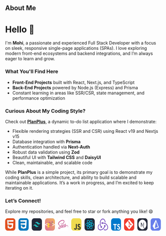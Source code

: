## About Me 

# Hello 👋  

I'm **Mohi**, a passionate and experienced Full Stack Developer with a focus on sleek, responsive single-page applications (SPAs). I love exploring modern front-end ecosystems and backend integrations, and I’m always eager to learn and grow.

### What You'll Find Here  
- **Front-End Projects** built with React, Next.js, and TypeScript
- **Back-End Projects** powered by Node.js (Express) and Prisma
- Constant learning in areas like SSR/CSR, state management, and performance optimization 

### Curious About My Coding Style?  
Check out <a href='https://github.com/mohi-az/PlanPlus'> **PlanPlus**</a>, a dynamic to-do list application where I demonstrate:  
- Flexible rendering strategies (SSR and CSR) using React v19 and Nextjs v15
- Database integration with **Prisma**  
- Authentication handled via **Next-Auth**  
- Robust data validation using **Zod**  
- Beautiful UI with **Tailwind CSS** and **DaisyUI**  
- Clean, maintainable, and scalable code
  
While **PlanPlus** is a simple project, its primary goal is to demonstrate my coding skills, clean architecture, and ability to build scalable and maintainable applications. It’s a work in progress, and I’m excited to keep iterating on it.  

### Let’s Connect!  
Explore my repositories, and feel free to star or fork anything you like! 😄  


<div style="display: flex;flex-direction: row;justify-content:center;gap: 10px;">
  <a href="https://www.w3.org/html/" rel="nofollow"><img src="https://github.com/tandpfun/skill-icons/raw/main/icons/HTML.svg" alt="HTML5" width="40" height="40" style="max-width: 100%;"></a>
  <a href="https://www.w3schools.com/css/" rel="nofollow"><img src="https://github.com/tandpfun/skill-icons/raw/main/icons/CSS.svg" alt="CSS3" width="40" height="40" style="max-width: 100%;"></a>
  <a href="https://tailwindcss.com/" rel="nofollow"><img src="https://github.com/tandpfun/skill-icons/raw/main/icons/TailwindCSS-Dark.svg" alt="Tailwind CSS" width="40" height="40" style="max-width: 100%;"></a>
   <a href="https://styled-components.com/" rel="nofollow"><img src="https://github.com/tandpfun/skill-icons/raw/main/icons/StyledComponents.svg" alt="Styled Components" width="40" height="40" style="max-width: 100%;"></a>
 <a href="https://sass-lang.com" rel="nofollow"><img src="https://raw.githubusercontent.com/devicons/devicon/master/icons/sass/sass-original.svg" alt="Sass" width="40" height="40" style="max-width: 100%;"></a>
  <a href="https://developer.mozilla.org/en-US/docs/Web/JavaScript" rel="nofollow"><img src="https://github.com/tandpfun/skill-icons/raw/main/icons/JavaScript.svg" alt="JavaScript" width="40" height="40" style="max-width: 100%;"></a>
  <a href="https://reactjs.org/" rel="nofollow"><img src="https://github.com/tandpfun/skill-icons/raw/main/icons/React-Dark.svg" alt="React" width="40" height="40" style="max-width: 100%;"></a>
  <a href="https://redux.js.org" rel="nofollow"><img src="https://raw.githubusercontent.com/devicons/devicon/master/icons/redux/redux-original.svg" alt="Redux" width="40" height="40" style="max-width: 100%;"></a>
  <a href="https://www.typescriptlang.org/" rel="nofollow"><img src="https://github.com/tandpfun/skill-icons/raw/main/icons/TypeScript.svg" alt="TypeScript" width="40" height="40" style="max-width: 100%;"></a>
  <a href="https://git-scm.com/" rel="nofollow"><img src="https://github.com/tandpfun/skill-icons/raw/main/icons/Git.svg" alt="Git" width="40" height="40" style="max-width: 100%;"></a>
  <a href="https://nextjs.org/" rel="nofollow"><img src="https://github.com/tandpfun/skill-icons/raw/main/icons/NextJS-Dark.svg" alt="Next.js" width="40" height="40" style="max-width: 100%;"></a>
  <a href="https://prisma.io/" rel="nofollow"><img src="https://github.com/tandpfun/skill-icons/raw/main/icons/Prisma.svg" alt="Next.js" width="40" height="40" style="max-width: 100%;"></a>
</div>

